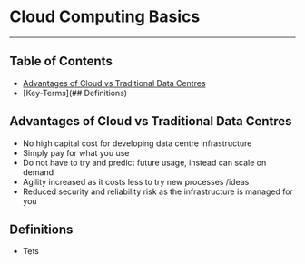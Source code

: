 # Cloud Computing Basics

- - - -

## Table of Contents

* [Advantages of Cloud vs Traditional Data Centres](https://github.com/Sam-Ballantyne/DevNotes/blob/main/AWS/CloudComputingBasics.md#advantages-of-cloud-vs-traditional-data-centres)
* [Key-Terms](## Definitions)

## Advantages of Cloud vs Traditional Data Centres

* No high capital cost for developing data centre infrastructure
* Simply pay for what you use
* Do not have to try and predict future usage, instead can scale on demand
* Agility increased as it costs less to try new processes /ideas
* Reduced security and reliability risk as the infrastructure is managed for you

## Definitions

* Tets